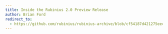 ```yaml
---
title: Inside the Rubinius 2.0 Preview Release
author: Brian Ford
redirect_to:
  - https://github.com/rubinius/rubinius-archive/blob/cf54187d421275eec7d2db0abd5d4c059755b577/_posts/2011-06-07-inside-rubinius-20-preview.markdown
---
```

